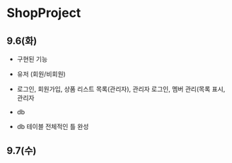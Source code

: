 # ShopProject

## 9.6(화)

- 구현된 기능
 - 유저 (회원/비회원)
 - 로그인, 회원가입, 상품 리스트 목록(관리자), 관리자 로그인, 멤버 관리(목록 표시, 관리자

- db
 - db 테이블 전체적인 틀 완성



## 9.7(수)
